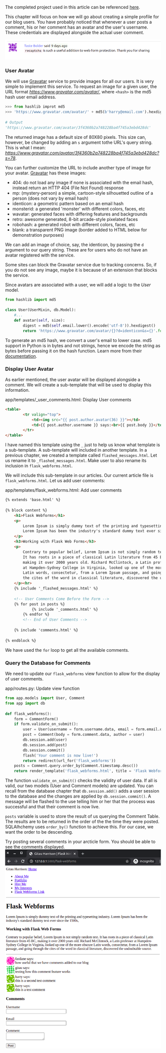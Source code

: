 The completed project used in this article can be referenced [here](https://github.com/GitauHarrison/personal-blog-tutorial-project/commit/3cc77ab6b79c45ad0bb61b1e1abb20990e9aacbe).

This chapter will focus on how we will go about creating a simple profile for our blog users. You have probably noticed that whenever a user posts a comment, his or her comment has an avatar and the user's username. These credentials are displayed alongside the actual user comment.

![User Profile](/images/user_profile.png)

### User Avatar

We will use [Gravatar](https://en.gravatar.com/) service to provide images for all our users. It is very simple to implement this service. To request an image for a given user, the URL format _https://www.gravatar.com/avatar/<hash>_, where `<hash>` is the md5 hash user email address.

```python
>>> from hashlib improt md5
>>> 'https://www.gravatar.com/avatar/' + md5(b'harry@email.com').hexdigest()

# Output
'https://www.gravatar.com/avatar/3f4360b2a748228ba4f745a3ebd428dc'
```
The returned image has a default size of 80X80 pixels. This size can, however, be changed by adding an `s` argument tothe URL's query string. This is what I mean:
_https://www.gravatar.com/avatar/3f4360b2a748228ba4f745a3ebd428dc?s=78_.

You can further customize the URL to include another type of image for your avatar. [Gravatar](https://en.gravatar.com/site/implement/images/) has these images:
* 404: do not load any image if none is associated with the email hash, instead return an HTTP 404 (File Not Found) response
* mp: (mystery-person) a simple, cartoon-style silhouetted outline of a person (does not vary by email hash)
* identicon: a geometric pattern based on an email hash
* monsterid: a generated 'monster' with different colors, faces, etc
* wavatar: generated faces with differing features and backgrounds
* retro: awesome generated, 8-bit arcade-style pixelated faces
* robohash: a generated robot with different colors, faces, etc
* blank: a transparent PNG image (border added to HTML below for demonstration purposes)

We can add an image of choice, say, the identicon, by passing the `d` argument to our query string. These are for users who do not have an avatar registered with the service.

Some sites can block the Gravatar service due to tracking concerns. So, if you do not see any image, maybe it is because of an extension that blocks the service.

Since avatars are associated with a user, we will add a logic to the _User_ model.

```python
from hashlib import md5

class User(UserMixin, db.Model):
    #...
    def avatar(self, size):
        digest = md5(self.email.lower().encode('utf-8')).hexdigest()
        return 'https://www.gravatar.com/avatar/{}?d=identicon&s={}'.format(digest, size)
```

To generate an md5 hash, we convert a user's email to lower case. md5 support in Python is in bytes and not strings, hence we encode the string as bytes before passing it on the hash function. Learn more from their [documentation](https://en.gravatar.com/site/implement/images).

### Display User Avatar

As earlier mentioned, the user avatar will be displayed alongside a comment. We will create a sub-template that will be used to display this information.

app/templates/_user_comments.html: Display User comments
```html
<table>
        <tr valign="top">
            <td><img src="{{ post.author.avatar(36) }}"></td>
            <td>{{ post.author.username }} says:<br>{{ post.body }}</td>
        </tr>
</table>
```
I have named this template using the `_` just to help us know what template is a sub-template. A sub-template will included in another template. In a previous chapter, we created a template called `flashed_messages.html`. Let us rename it to `_flashed_messages.html`. Make user to also rename its inclusion in `flask_webforms.html`.

We will include this sub-template in our articles. Our current article file is  `flask_webforms.html`. Let us add user comments:

app/templates/flask_webforms.html: Add user comments
```html
{% extends 'base.html' %}

{% block content %}
    <h1>Flask Webforms</h1>
    <p>
        Lorem Ipsum is simply dummy text of the printing and typesetting industry. 
        Lorem Ipsum has been the industry's standard dummy text ever since the 1500s,
    </p>
    <h3>Working with Flask Web Forms</h3>
    <p>
        Contrary to popular belief, Lorem Ipsum is not simply random text. 
        It has roots in a piece of classical Latin literature from 45 BC, 
        making it over 2000 years old. Richard McClintock, a Latin professor 
        at Hampden-Sydney College in Virginia, looked up one of the more obscure 
        Latin words, consectetur, from a Lorem Ipsum passage, and going through 
        the cites of the word in classical literature, discovered the undoubtable source.
    </p><hr>
    {% include '_flashed_messages.html' %}

    <!-- User Comments Come Before the Form -->
    {% for post in posts %}
            {% include '_comments.html' %}
        {% endfor %}
        <!-- End of User Comments -->

    {% include 'comments.html' %}

{% endblock %}
```

We have used the `for` loop to get all the available comments. 

### Query the Database for Comments

We need to update our `flask_webforms` view function to allow for the display of user comments.

app/routes.py: Update view function
```python
from app.models import User, Comment
from app import db

def flask_webforms():
    form = CommentForm()
    if form.validate_on_submit():
        user = User(username = form.username.data, email = form.email.data)
        post = Comment(body = form.comment.data, author = user)
        db.session.add(user)
        db.session.add(post)
        db.session.commit()
        flash('Your comment is now live!')
        return redirect(url_for('flask_webforms'))
    posts = Comment.query.order_by(Comment.timestamp.desc())
    return render_template('flask_webforms.html', title = 'Flask Webforms', form = form, posts = posts)
```
The function `validate_on_submit()` checks the validity of user data. If all is valid, our two models (User and Comment models) are updated. You can recall from the database chapter that `db.session.add()` adds a user session to the database and the changes are applied by `db.session.commit()`. A message will be flashed to the use telling him or her that the process was successful and that their comment is now live.

`posts` variable is used to store the result of us querying the Comment Table. The results are to be returned in the order of the the time they were posted. SQLAlhchemy uses `order_by()` function to achieve this. For our case, we want the order to be descending.

Try posting several comments in your arcticle form. You should be able to see the comments displayed.
![User Comments](/images/user_comments.png)